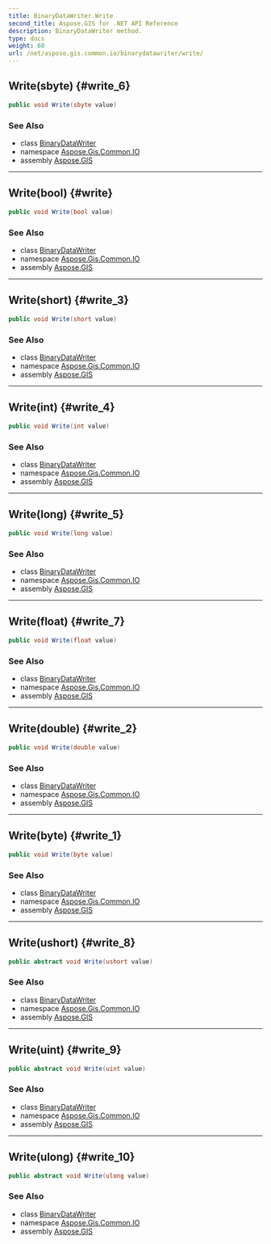 ```yaml
---
title: BinaryDataWriter.Write
second_title: Aspose.GIS for .NET API Reference
description: BinaryDataWriter method. 
type: docs
weight: 60
url: /net/aspose.gis.common.io/binarydatawriter/write/
---
```

## Write(sbyte) {#write_6}

```csharp
public void Write(sbyte value)
```

### See Also

* class [BinaryDataWriter](../)
* namespace [Aspose.Gis.Common.IO](../../binarydatawriter/)
* assembly [Aspose.GIS](../../../)

---

## Write(bool) {#write}

```csharp
public void Write(bool value)
```

### See Also

* class [BinaryDataWriter](../)
* namespace [Aspose.Gis.Common.IO](../../binarydatawriter/)
* assembly [Aspose.GIS](../../../)

---

## Write(short) {#write_3}

```csharp
public void Write(short value)
```

### See Also

* class [BinaryDataWriter](../)
* namespace [Aspose.Gis.Common.IO](../../binarydatawriter/)
* assembly [Aspose.GIS](../../../)

---

## Write(int) {#write_4}

```csharp
public void Write(int value)
```

### See Also

* class [BinaryDataWriter](../)
* namespace [Aspose.Gis.Common.IO](../../binarydatawriter/)
* assembly [Aspose.GIS](../../../)

---

## Write(long) {#write_5}

```csharp
public void Write(long value)
```

### See Also

* class [BinaryDataWriter](../)
* namespace [Aspose.Gis.Common.IO](../../binarydatawriter/)
* assembly [Aspose.GIS](../../../)

---

## Write(float) {#write_7}

```csharp
public void Write(float value)
```

### See Also

* class [BinaryDataWriter](../)
* namespace [Aspose.Gis.Common.IO](../../binarydatawriter/)
* assembly [Aspose.GIS](../../../)

---

## Write(double) {#write_2}

```csharp
public void Write(double value)
```

### See Also

* class [BinaryDataWriter](../)
* namespace [Aspose.Gis.Common.IO](../../binarydatawriter/)
* assembly [Aspose.GIS](../../../)

---

## Write(byte) {#write_1}

```csharp
public void Write(byte value)
```

### See Also

* class [BinaryDataWriter](../)
* namespace [Aspose.Gis.Common.IO](../../binarydatawriter/)
* assembly [Aspose.GIS](../../../)

---

## Write(ushort) {#write_8}

```csharp
public abstract void Write(ushort value)
```

### See Also

* class [BinaryDataWriter](../)
* namespace [Aspose.Gis.Common.IO](../../binarydatawriter/)
* assembly [Aspose.GIS](../../../)

---

## Write(uint) {#write_9}

```csharp
public abstract void Write(uint value)
```

### See Also

* class [BinaryDataWriter](../)
* namespace [Aspose.Gis.Common.IO](../../binarydatawriter/)
* assembly [Aspose.GIS](../../../)

---

## Write(ulong) {#write_10}

```csharp
public abstract void Write(ulong value)
```

### See Also

* class [BinaryDataWriter](../)
* namespace [Aspose.Gis.Common.IO](../../binarydatawriter/)
* assembly [Aspose.GIS](../../../)


